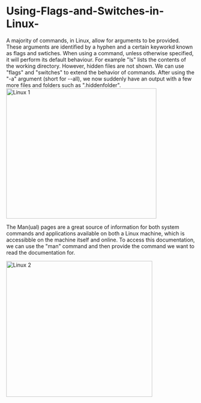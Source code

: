 # Using-Flags-and-Switches-in-Linux-
A majority of commands, in Linux, allow for arguments to be provided. These arguments are identified by a hyphen and a certain keyworkd known as flags and swtiches. 
When using a command, unless otherwise specified, it will perform its default behaviour. 
For example "ls" lists the contents of the working directory. However, hidden files are not shown. 
We can use "flags" and "switches" to extend the behavior of commands. 
After using the "-a" argument (short for --all), we now suddenly have an output with a few more files and folders such as ".hiddenfolder". <img width="400" height="347" alt="Linux 1" src="https://github.com/user-attachments/assets/fc546b44-498d-4fa8-ae22-fa45b6e7b617" />

The Man(ual) pages are a great source of information for both system commands and applications available on both a Linux machine, which is accessibble on the machine itself and online. 
To access this documentation, we can use the "man" command and then provide the command we want to read the documentation for. 

<img width="389" height="362" alt="Linux 2" src="https://github.com/user-attachments/assets/dffd3cc2-4222-4fa8-a579-b600548d8cd6" />

